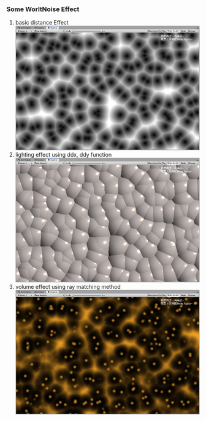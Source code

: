 ### Some WorltNoise Effect

1. basic distance Effect
![](img/distance.png)
2. lighting effect using ddx, ddy function
![](img/lighting.png)
3. volume effect using ray matching method
![](img/volume.png)